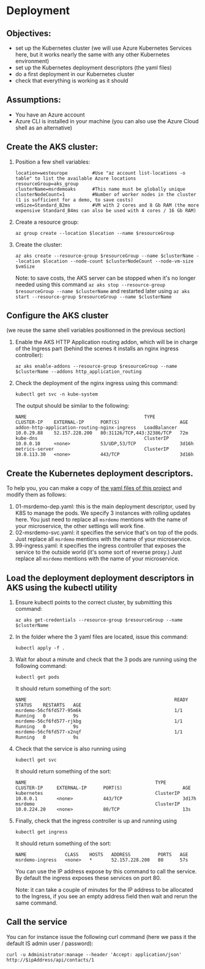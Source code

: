 # Deployment

##  Objectives: 
-   set up the Kubernetes cluster (we will use Azure Kubernetes Services here, but it works nearly the same with any other Kubernetes environment)
-   set up the Kubernetes deployment descriptors (the yaml files)
-   do a first deployment in our Kubernetes cluster
-   check that everything is working as it should

##  Assumptions:
-   You have an Azure account
-   Azure CLI is installed in your machine (you can also use the Azure Cloud shell as an alternative)

##  Create the AKS cluster:
1.  Position a few shell variables:
    ```
    location=westeurope         #Use "az account list-locations -o table" to list the available Azure locations
    resourceGroup=aks_group
    clusterName=msrdemoaks      #This name must be globally unique
    clusterNodeCount=1          #Number of worker nodes in the cluster (1 is sufficient for a demo, to save costs)
    vmSize=Standard_B2ms        #VM with 2 cores and 8 Gb RAM (the more expensive Standard_B4ms can also be used with 4 cores / 16 Gb RAM)
    ```
2.  Create a resource group: 
    ```
    az group create --location $location --name $resourceGroup
    ```
3.  Create the cluster: 
    ```
    az aks create --resource-group $resourceGroup --name $clusterName --location $location --node-count $clusterNodeCount --node-vm-size $vmSize
    ```

    Note: to save costs, the AKS server can be stopped when it's no longer needed using this command `az aks stop --resource-group $resourceGroup --name $clusterName` and restarted later using `az aks start --resource-group $resourceGroup --name $clusterName`
        
##  Configure the AKS cluster 
    
(we reuse the same shell variables positionned in the previous section)

1.  Enable the AKS HTTP Application routing addon, which will be in charge of the Ingress part (behind the scenes it installs an nginx ingress controller):
    ```
    az aks enable-addons --resource-group $resourceGroup --name $clusterName --addons http_application_routing
    ```
2.  Check the deployment of the nginx ingress using this command:
    ```
    kubectl get svc -n kube-system
    ```
    The output should be similar to the following:
    ```
    NAME                                           TYPE           CLUSTER-IP    EXTERNAL-IP      PORT(S)                      AGE
    addon-http-application-routing-nginx-ingress   LoadBalancer   10.0.29.88    52.157.228.200   80:31126/TCP,443:32386/TCP   72m
    kube-dns                                       ClusterIP      10.0.0.10     <none>           53/UDP,53/TCP                3d16h
    metrics-server                                 ClusterIP      10.0.113.30   <none>           443/TCP                      3d16h
    ```
    
##  Create the Kubernetes deployment descriptors. 

To help you, you can make a copy of [the yaml files of this project](https://github.com/staillansag/wm-packages/tree/main/deployment) and modify them as follows:
1. 01-msrdemo-dep.yaml: this is the main deployment descriptor, used by K8S to manage the pods. We specify 3 instances with rolling updates here. You just need to replace all `msrdemo` mentions with the name of your microservice, the other settings will work fine.
2. 02-msrdemo-svc.yaml: it specifies the service that's on top of the pods. Just replace all `msrdemo` mentions with the name of your microservice.
3. 99-ingress.yaml: it specifies the ingress controller that exposes the service to the outside world (it's some sort of reverse proxy.) Just replace all `msrdemo` mentions with the name of your microservice.

##  Load the deployment deployment descriptors in AKS using the kubectl utility
1.  Ensure kubectl points to the correct cluster, by submitting this command: 
    ```
    az aks get-credentials --resource-group $resourceGroup --name $clusterName
    ```
3.  In the folder where the 3 yaml files are located, issue this command: 
    ```
    kubectl apply -f .
    ```
5.  Wait for about a minute and check that the 3 pods are running using the following command: 
    ```
    kubectl get pods
    ```
    It should return something of the sort:
    ```
    NAME                                                      READY   STATUS    RESTARTS   AGE
    msrdemo-56cf6fd577-95m6k                                  1/1     Running   0          9s
    msrdemo-56cf6fd577-rjkbg                                  1/1     Running   0          9s
    msrdemo-56cf6fd577-x2nqf                                  1/1     Running   0          9s
    ```
7.  Check that the service is also running using 
    ```
    kubectl get svc
    ```
    It should return something of the sort:
    ```
    NAME                                               TYPE           CLUSTER-IP     EXTERNAL-IP      PORT(S)                      AGE
    kubernetes                                         ClusterIP      10.0.0.1       <none>           443/TCP                      3d17h
    msrdemo                                            ClusterIP      10.0.224.20    <none>           80/TCP                       13s
    ```
9.  Finally, check that the ingress controller is up and running using 
    ```
    kubectl get ingress
    ```
    It should return something of the sort:
    ```
    NAME              CLASS    HOSTS   ADDRESS          PORTS   AGE
    msrdemo-ingress   <none>   *       52.157.228.200   80      57s
    ```

    You can use the IP address expose by this command to call the service. By default the ingress exposes these services on port 80.

    Note: it can take a couple of minutes for the IP address to be allocated to the Ingress, if you see an empty address field then wait and rerun the same command.
        
##  Call the service
You can for instance issue the following curl command (here we pass it the default IS admin user / password):
```
curl -u Administrator:manage --header 'Accept: application/json' http://$ipAddress/api/contacts/1
```
    
